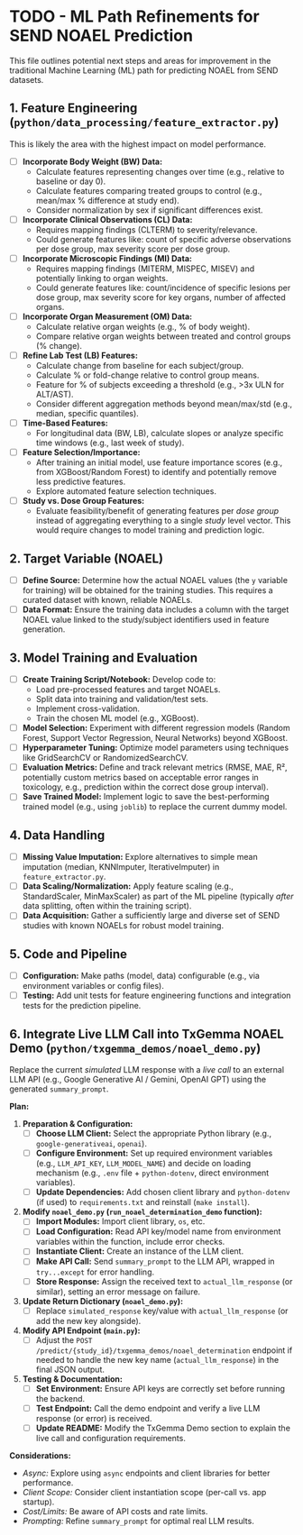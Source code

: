 # TODO - ML Path Refinements for SEND NOAEL Prediction

This file outlines potential next steps and areas for improvement in the traditional Machine Learning (ML) path for predicting NOAEL from SEND datasets.

## 1. Feature Engineering (`python/data_processing/feature_extractor.py`)

This is likely the area with the highest impact on model performance.

-   [ ] **Incorporate Body Weight (BW) Data:**
    -   Calculate features representing changes over time (e.g., relative to baseline or day 0).
    -   Calculate features comparing treated groups to control (e.g., mean/max % difference at study end).
    -   Consider normalization by sex if significant differences exist.
-   [ ] **Incorporate Clinical Observations (CL) Data:**
    -   Requires mapping findings (CLTERM) to severity/relevance.
    -   Could generate features like: count of specific adverse observations per dose group, max severity score per dose group.
-   [ ] **Incorporate Microscopic Findings (MI) Data:**
    -   Requires mapping findings (MITERM, MISPEC, MISEV) and potentially linking to organ weights.
    -   Could generate features like: count/incidence of specific lesions per dose group, max severity score for key organs, number of affected organs.
-   [ ] **Incorporate Organ Measurement (OM) Data:**
    -   Calculate relative organ weights (e.g., % of body weight).
    -   Compare relative organ weights between treated and control groups (% change).
-   [ ] **Refine Lab Test (LB) Features:**
    -   Calculate change from baseline for each subject/group.
    -   Calculate % or fold-change relative to control group means.
    -   Feature for % of subjects exceeding a threshold (e.g., >3x ULN for ALT/AST).
    -   Consider different aggregation methods beyond mean/max/std (e.g., median, specific quantiles).
-   [ ] **Time-Based Features:**
    -   For longitudinal data (BW, LB), calculate slopes or analyze specific time windows (e.g., last week of study).
-   [ ] **Feature Selection/Importance:**
    -   After training an initial model, use feature importance scores (e.g., from XGBoost/Random Forest) to identify and potentially remove less predictive features.
    -   Explore automated feature selection techniques.
-   [ ] **Study vs. Dose Group Features:**
    -   Evaluate feasibility/benefit of generating features per *dose group* instead of aggregating everything to a single *study* level vector. This would require changes to model training and prediction logic.

## 2. Target Variable (NOAEL)

-   [ ] **Define Source:** Determine how the actual NOAEL values (the `y` variable for training) will be obtained for the training studies. This requires a curated dataset with known, reliable NOAELs.
-   [ ] **Data Format:** Ensure the training data includes a column with the target NOAEL value linked to the study/subject identifiers used in feature generation.

## 3. Model Training and Evaluation

-   [ ] **Create Training Script/Notebook:** Develop code to:
    -   Load pre-processed features and target NOAELs.
    -   Split data into training and validation/test sets.
    -   Implement cross-validation.
    -   Train the chosen ML model (e.g., XGBoost).
-   [ ] **Model Selection:** Experiment with different regression models (Random Forest, Support Vector Regression, Neural Networks) beyond XGBoost.
-   [ ] **Hyperparameter Tuning:** Optimize model parameters using techniques like GridSearchCV or RandomizedSearchCV.
-   [ ] **Evaluation Metrics:** Define and track relevant metrics (RMSE, MAE, R², potentially custom metrics based on acceptable error ranges in toxicology, e.g., prediction within the correct dose group interval).
-   [ ] **Save Trained Model:** Implement logic to save the best-performing trained model (e.g., using `joblib`) to replace the current dummy model.

## 4. Data Handling

-   [ ] **Missing Value Imputation:** Explore alternatives to simple mean imputation (median, KNNImputer, IterativeImputer) in `feature_extractor.py`.
-   [ ] **Data Scaling/Normalization:** Apply feature scaling (e.g., StandardScaler, MinMaxScaler) as part of the ML pipeline (typically *after* data splitting, often within the training script).
-   [ ] **Data Acquisition:** Gather a sufficiently large and diverse set of SEND studies with known NOAELs for robust model training.

## 5. Code and Pipeline

-   [ ] **Configuration:** Make paths (model, data) configurable (e.g., via environment variables or config files).
-   [ ] **Testing:** Add unit tests for feature engineering functions and integration tests for the prediction pipeline.

## 6. Integrate Live LLM Call into TxGemma NOAEL Demo (`python/txgemma_demos/noael_demo.py`)

Replace the current *simulated* LLM response with a *live call* to an external LLM API (e.g., Google Generative AI / Gemini, OpenAI GPT) using the generated `summary_prompt`.

**Plan:**

1.  **Preparation & Configuration:**
    -   [ ] **Choose LLM Client:** Select the appropriate Python library (e.g., `google-generativeai`, `openai`).
    -   [ ] **Configure Environment:** Set up required environment variables (e.g., `LLM_API_KEY`, `LLM_MODEL_NAME`) and decide on loading mechanism (e.g., `.env` file + `python-dotenv`, direct environment variables).
    -   [ ] **Update Dependencies:** Add chosen client library and `python-dotenv` (if used) to `requirements.txt` and reinstall (`make install`).

2.  **Modify `noael_demo.py` (`run_noael_determination_demo` function):**
    -   [ ] **Import Modules:** Import client library, `os`, etc.
    -   [ ] **Load Configuration:** Read API key/model name from environment variables within the function, include error checks.
    -   [ ] **Instantiate Client:** Create an instance of the LLM client.
    -   [ ] **Make API Call:** Send `summary_prompt` to the LLM API, wrapped in `try...except` for error handling.
    -   [ ] **Store Response:** Assign the received text to `actual_llm_response` (or similar), setting an error message on failure.

3.  **Update Return Dictionary (`noael_demo.py`):**
    -   [ ] Replace `simulated_response` key/value with `actual_llm_response` (or add the new key alongside).

4.  **Modify API Endpoint (`main.py`):**
    -   [ ] Adjust the `POST /predict/{study_id}/txgemma_demos/noael_determination` endpoint if needed to handle the new key name (`actual_llm_response`) in the final JSON output.

5.  **Testing & Documentation:**
    -   [ ] **Set Environment:** Ensure API keys are correctly set before running the backend.
    -   [ ] **Test Endpoint:** Call the demo endpoint and verify a live LLM response (or error) is received.
    -   [ ] **Update README:** Modify the TxGemma Demo section to explain the live call and configuration requirements.

**Considerations:**
-   *Async:* Explore using `async` endpoints and client libraries for better performance.
-   *Client Scope:* Consider client instantiation scope (per-call vs. app startup).
-   *Cost/Limits:* Be aware of API costs and rate limits.
-   *Prompting:* Refine `summary_prompt` for optimal real LLM results. 
